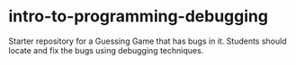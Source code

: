 # intro-to-programming-debugging
Starter repository for a Guessing Game that has bugs in it. Students should locate and fix the bugs using debugging techniques.
